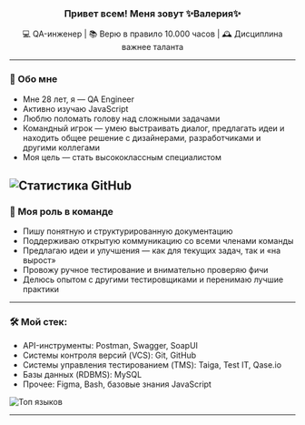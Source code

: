 <h3 align="center">
  Привет всем! Меня зовут ✨Валерия✨  
</h3>

<p align="center">
  💻 QA-инженер | 📚 Верю в правило 10.000 часов | 🕰️ Дисциплина важнее таланта
</p>

---

### 👧 Обо мне

-  Мне 28 лет, я — QA Engineer
-  Активно изучаю JavaScript 
-  Люблю поломать голову над сложными задачами
-  Командный игрок — умею выстраивать диалог, предлагать идеи и находить общее решение с дизайнерами, разработчиками и другими коллегами 
-  Моя цель — стать высококлассным специалистом

  ![Статистика GitHub](https://github-readme-stats.vercel.app/api?username=LovelessReal&show_icons=true&theme=radical&cache_seconds=600)
---

### 🧩  Моя роль в команде

- Пишу понятную и структурированную документацию
- Поддерживаю открытую коммуникацию со всеми членами команды  
- Предлагаю идеи и улучшения — как для текущих задач, так и «на вырост»  
- Провожу ручное тестирование и внимательно проверяю фичи  
- Делюсь опытом с другими тестировщиками и перенимаю лучшие практики
---

### 🛠️ Мой стек:

- API-инструменты: Postman, Swagger, SoapUI 
- Системы контроля версий (VCS): Git, GitHub 
- Системы управления тестированием (TMS): Taiga, Test IT, Qase.io 
- Базы данных (RDBMS): MySQL 
- Прочее: Figma, Bash, базовые знания JavaScript

![Топ языков](https://github-readme-stats.vercel.app/api/top-langs/?username=LovelessReal&layout=compact&theme=radical&cache_seconds=1800) 

---




